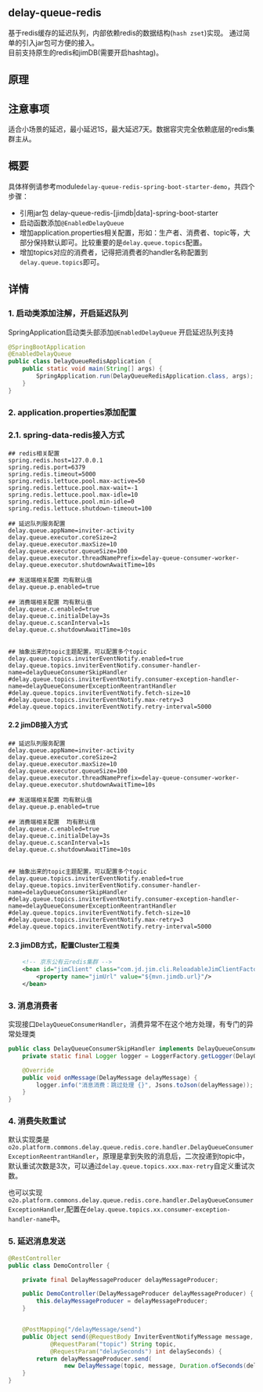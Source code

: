 ## delay-queue-redis
基于redis缓存的延迟队列，内部依赖redis的数据结构(```hash zset```)实现。
通过简单的引入jar包可方便的接入。<br/>
目前支持原生的redis和jimDB(需要开启hashtag)。

## 原理
## 注意事项
适合小场景的延迟，最小延迟1S，最大延迟7天。数据容灾完全依赖底层的redis集群主从。
## 概要
具体样例请参考module```delay-queue-redis-spring-boot-starter-demo```，共四个步骤：
- 引用jar包 delay-queue-redis-[jimdb|data]-spring-boot-starter
- 启动函数添加```@EnabledDelayQueue```
- 增加application.properties相关配置，形如：生产者、消费者、topic等，大部分保持默认即可。比较重要的是```delay.queue.topics```配置。
- 增加topics对应的消费者，记得把消费者的handler名称配置到```delay.queue.topics```即可。

## 详情
### 1. 启动类添加注解，开启延迟队列
SpringApplication启动类头部添加```@EnabledDelayQueue``` 开启延迟队列支持
```java
@SpringBootApplication
@EnabledDelayQueue
public class DelayQueueRedisApplication {
    public static void main(String[] args) {
        SpringApplication.run(DelayQueueRedisApplication.class, args);
    }
}
```
### 2. application.properties添加配置
### 2.1. spring-data-redis接入方式
```properties
## redis相关配置
spring.redis.host=127.0.0.1
spring.redis.port=6379
spring.redis.timeout=5000
spring.redis.lettuce.pool.max-active=50
spring.redis.lettuce.pool.max-wait=-1
spring.redis.lettuce.pool.max-idle=10
spring.redis.lettuce.pool.min-idle=0
spring.redis.lettuce.shutdown-timeout=100

## 延迟队列服务配置
delay.queue.appName=inviter-activity
delay.queue.executor.coreSize=2
delay.queue.executor.maxSize=10
delay.queue.executor.queueSize=100
delay.queue.executor.threadNamePrefix=delay-queue-consumer-worker-
delay.queue.executor.shutdownAwaitTime=10s

## 发送端相关配置 均有默认值
delay.queue.p.enabled=true

## 消费端相关配置 均有默认值
delay.queue.c.enabled=true
delay.queue.c.initialDelay=3s
delay.queue.c.scanInterval=1s
delay.queue.c.shutdownAwaitTime=10s


## 抽象出来的topic主题配置，可以配置多个topic
delay.queue.topics.inviterEventNotify.enabled=true
delay.queue.topics.inviterEventNotify.consumer-handler-name=delayQueueConsumerSkipHandler
#delay.queue.topics.inviterEventNotify.consumer-exception-handler-name=delayQueueConsumerExceptionReentrantHandler
#delay.queue.topics.inviterEventNotify.fetch-size=10
#delay.queue.topics.inviterEventNotify.max-retry=3
#delay.queue.topics.inviterEventNotify.retry-interval=5000
```

#### 2.2 jimDB接入方式
```properties
## 延迟队列服务配置
delay.queue.appName=inviter-activity
delay.queue.executor.coreSize=2
delay.queue.executor.maxSize=10
delay.queue.executor.queueSize=100
delay.queue.executor.threadNamePrefix=delay-queue-consumer-worker-
delay.queue.executor.shutdownAwaitTime=10s

## 发送端相关配置 均有默认值
delay.queue.p.enabled=true

## 消费端相关配置  均有默认值
delay.queue.c.enabled=true
delay.queue.c.initialDelay=3s
delay.queue.c.scanInterval=1s
delay.queue.c.shutdownAwaitTime=10s


## 抽象出来的topic主题配置，可以配置多个topic
delay.queue.topics.inviterEventNotify.enabled=true
delay.queue.topics.inviterEventNotify.consumer-handler-name=delayQueueConsumerSkipHandler
#delay.queue.topics.inviterEventNotify.consumer-exception-handler-name=delayQueueConsumerExceptionReentrantHandler
#delay.queue.topics.inviterEventNotify.fetch-size=10
#delay.queue.topics.inviterEventNotify.max-retry=3
#delay.queue.topics.inviterEventNotify.retry-interval=5000
```

#### 2.3 jimDB方式，配置Cluster工程类
```xml
    <!-- 京东公有云redis集群 -->
    <bean id="jimClient" class="com.jd.jim.cli.ReloadableJimClientFactoryBean">
        <property name="jimUrl" value="${mvn.jimdb.url}"/>
    </bean>
```

### 3. 消息消费者
实现接口```DelayQueueConsumerHandler```，消费异常不在这个地方处理，有专门的异常处理类
```java
public class DelayQueueConsumerSkipHandler implements DelayQueueConsumerHandler {
    private static final Logger logger = LoggerFactory.getLogger(DelayQueueConsumerSkipHandler.class);

    @Override
    public void onMessage(DelayMessage delayMessage) {
        logger.info("消息消费：跳过处理 {}", Jsons.toJson(delayMessage));
    }
}
```
### 4. 消费失败重试
默认实现类是 ```o2o.platform.commons.delay.queue.redis.core.handler.DelayQueueConsumerExceptionReentrantHandler```，原理是拿到失败的消息后，二次投递到topic中，默认重试次数是3次，可以通过```delay.queue.topics.xxx.max-retry```自定义重试次数。<br/>

也可以实现```o2o.platform.commons.delay.queue.redis.core.handler.DelayQueueConsumerExceptionHandler```,配置在```delay.queue.topics.xx.consumer-exception-handler-name```中。

### 5. 延迟消息发送
```java
@RestController
public class DemoController {

    private final DelayMessageProducer delayMessageProducer;

    public DemoController(DelayMessageProducer delayMessageProducer) {
        this.delayMessageProducer = delayMessageProducer;
    }


    @PostMapping("/delayMessage/send")
    public Object send(@RequestBody InviterEventNotifyMessage message,
            @RequestParam("topic") String topic,
            @RequestParam("delaySeconds") int delaySeconds) {
        return delayMessageProducer.send(
                new DelayMessage(topic, message, Duration.ofSeconds(delaySeconds)));
    }
}
```